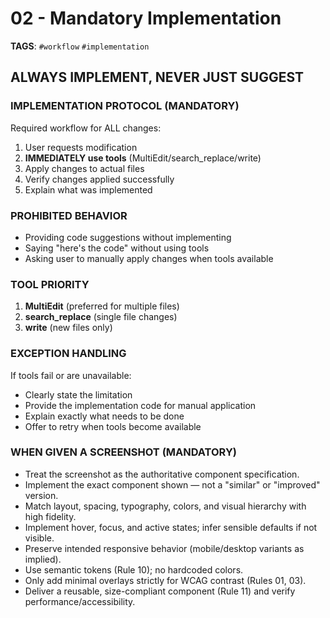 # 02 - Mandatory Implementation

**TAGS**: `#workflow` `#implementation`

## ALWAYS IMPLEMENT, NEVER JUST SUGGEST

### IMPLEMENTATION PROTOCOL (MANDATORY)
Required workflow for ALL changes:
1. User requests modification
2. **IMMEDIATELY use tools** (MultiEdit/search_replace/write)
3. Apply changes to actual files
4. Verify changes applied successfully
5. Explain what was implemented

### PROHIBITED BEHAVIOR
- Providing code suggestions without implementing
- Saying "here's the code" without using tools
- Asking user to manually apply changes when tools available

### TOOL PRIORITY
1. **MultiEdit** (preferred for multiple files)
2. **search_replace** (single file changes)
3. **write** (new files only)

### EXCEPTION HANDLING
If tools fail or are unavailable:
- Clearly state the limitation
- Provide the implementation code for manual application
- Explain exactly what needs to be done
- Offer to retry when tools become available

### WHEN GIVEN A SCREENSHOT (MANDATORY)
- Treat the screenshot as the authoritative component specification.
- Implement the exact component shown — not a "similar" or "improved" version.
- Match layout, spacing, typography, colors, and visual hierarchy with high fidelity.
- Implement hover, focus, and active states; infer sensible defaults if not visible.
- Preserve intended responsive behavior (mobile/desktop variants as implied).
- Use semantic tokens (Rule 10); no hardcoded colors.
- Only add minimal overlays strictly for WCAG contrast (Rules 01, 03).
- Deliver a reusable, size-compliant component (Rule 11) and verify performance/accessibility.